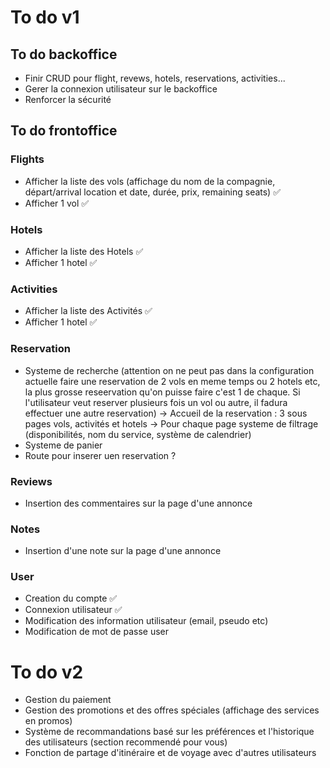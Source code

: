 # To do v1

## To do backoffice

- Finir CRUD pour flight, revews, hotels, reservations, activities...
- Gerer la connexion utilisateur sur le backoffice
- Renforcer la sécurité 

## To do frontoffice

### Flights
- Afficher la liste des vols (affichage du nom de la compagnie, départ/arrival location et date, durée, prix, remaining seats) ✅
- Afficher 1 vol ✅
### Hotels
- Afficher la liste des Hotels ✅
- Afficher 1 hotel ✅
### Activities
- Afficher la liste des Activités ✅
- Afficher 1 hotel ✅
### Reservation
- Systeme de recherche (attention on ne peut pas dans la configuration actuelle faire une reservation de 2 vols en meme temps ou 2 hotels etc, la plus grosse reseervation qu'on puisse faire c'est 1 de chaque. Si l'utilisateur veut reserver plusieurs fois un vol ou autre, il fadura effectuer une autre reservation)
    -> Accueil de la reservation : 3 sous pages vols, activités et hotels
    -> Pour chaque page systeme de filtrage (disponibilités, nom du service, système de calendrier)
- Systeme de panier 
- Route pour inserer uen reservation ?
### Reviews
- Insertion des commentaires sur la page d'une annonce 
### Notes
- Insertion d'une note sur la page d'une annonce 

### User
- Creation du compte ✅
- Connexion utilisateur ✅
- Modification des information utilisateur (email, pseudo etc)
- Modification de mot de passe user

# To do v2

- Gestion du paiement
- Gestion des promotions et des offres spéciales (affichage des services en promos)
- Système de recommandations basé sur les préférences et l'historique des
utilisateurs (section recommendé pour vous)
- Fonction de partage d'itinéraire et de voyage avec d'autres utilisateurs